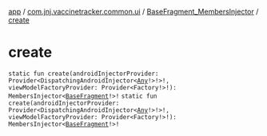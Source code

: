 [app](../../index.md) / [com.jnj.vaccinetracker.common.ui](../index.md) / [BaseFragment_MembersInjector](index.md) / [create](./create.md)

# create

`static fun create(androidInjectorProvider: Provider<DispatchingAndroidInjector<`[`Any`](https://kotlinlang.org/api/latest/jvm/stdlib/kotlin/-any/index.html)`!>!>!, viewModelFactoryProvider: Provider<Factory!>!): MembersInjector<`[`BaseFragment`](../-base-fragment/index.md)`!>!`
`static fun create(androidInjectorProvider: Provider<DispatchingAndroidInjector<`[`Any`](https://kotlinlang.org/api/latest/jvm/stdlib/kotlin/-any/index.html)`!>!>!, viewModelFactoryProvider: Provider<Factory!>!): MembersInjector<`[`BaseFragment`](../-base-fragment/index.md)`!>!`